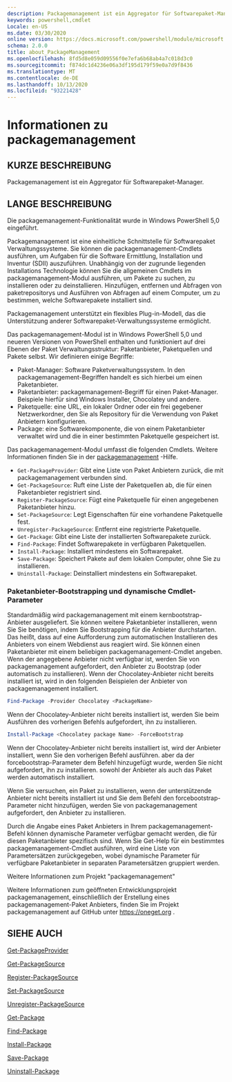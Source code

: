 ```yaml
---
description: Packagemanagement ist ein Aggregator für Softwarepaket-Manager.
keywords: powershell,cmdlet
Locale: en-US
ms.date: 03/30/2020
online version: https://docs.microsoft.com/powershell/module/microsoft.powershell.core/about/about_packagemanagement?view=powershell-6&WT.mc_id=ps-gethelp
schema: 2.0.0
title: about_PackageManagement
ms.openlocfilehash: 8fd5d8e059d09556f0e7efa6b68ab4a7c018d3c0
ms.sourcegitcommit: f874dc1d4236e06a3df195d179f59e0a7d9f8436
ms.translationtype: MT
ms.contentlocale: de-DE
ms.lasthandoff: 10/13/2020
ms.locfileid: "93221428"
---
```

# <a name="about-packagemanagement"></a>Informationen zu packagemanagement

## <a name="short-description"></a>KURZE BESCHREIBUNG
Packagemanagement ist ein Aggregator für Softwarepaket-Manager.

## <a name="long-description"></a>LANGE BESCHREIBUNG

Die packagemanagement-Funktionalität wurde in Windows PowerShell 5,0 eingeführt.

Packagemanagement ist eine einheitliche Schnittstelle für Softwarepaket Verwaltungssysteme. Sie können die packagemanagement-Cmdlets ausführen, um Aufgaben für die Software Ermittlung, Installation und Inventur (SDII) auszuführen. Unabhängig von der zugrunde liegenden Installations Technologie können Sie die allgemeinen Cmdlets im packagemanagement-Modul ausführen, um Pakete zu suchen, zu installieren oder zu deinstallieren. Hinzufügen, entfernen und Abfragen von paketrepositorys und Ausführen von Abfragen auf einem Computer, um zu bestimmen, welche Softwarepakete installiert sind.

Packagemanagement unterstützt ein flexibles Plug-in-Modell, das die Unterstützung anderer Softwarepaket-Verwaltungssysteme ermöglicht.

Das packagemanagement-Modul ist in Windows PowerShell 5,0 und neueren Versionen von PowerShell enthalten und funktioniert auf drei Ebenen der Paket Verwaltungsstruktur: Paketanbieter, Paketquellen und Pakete selbst. Wir definieren einige Begriffe:

- Paket-Manager: Software Paketverwaltungssystem. In den packagemanagement-Begriffen handelt es sich hierbei um einen Paketanbieter.
- Paketanbieter: packagemanagement-Begriff für einen Paket-Manager. Beispiele hierfür sind Windows Installer, Chocolatey und andere.
- Paketquelle: eine URL, ein lokaler Ordner oder ein frei gegebener Netzwerkordner, den Sie als Repository für die Verwendung von Paket Anbietern konfigurieren.
- Package: eine Softwarekomponente, die von einem Paketanbieter verwaltet wird und die in einer bestimmten Paketquelle gespeichert ist.

Das packagemanagement-Modul umfasst die folgenden Cmdlets. Weitere Informationen finden Sie in der [packagemanagement](/powershell/module/packagemanagement) -Hilfe.

- `Get-PackageProvider`: Gibt eine Liste von Paket Anbietern zurück, die mit packagemanagement verbunden sind.
- `Get-PackageSource`: Ruft eine Liste der Paketquellen ab, die für einen Paketanbieter registriert sind.
- `Register-PackageSource`: Fügt eine Paketquelle für einen angegebenen Paketanbieter hinzu.
- `Set-PackageSource`: Legt Eigenschaften für eine vorhandene Paketquelle fest.
- `Unregister-PackageSource`: Entfernt eine registrierte Paketquelle.
- `Get-Package`: Gibt eine Liste der installierten Softwarepakete zurück.
- `Find-Package`: Findet Softwarepakete in verfügbaren Paketquellen.
- `Install-Package`: Installiert mindestens ein Softwarepaket.
- `Save-Package`: Speichert Pakete auf dem lokalen Computer, ohne Sie zu installieren.
- `Uninstall-Package`: Deinstalliert mindestens ein Softwarepaket.

### <a name="package-provider-bootstrapping-and-dynamic-cmdlet-parameters"></a>Paketanbieter-Bootstrapping und dynamische Cmdlet-Parameter

Standardmäßig wird packagemanagement mit einem kernbootstrap-Anbieter ausgeliefert. Sie können weitere Paketanbieter installieren, wenn Sie Sie benötigen, indem Sie Bootstrapping für die Anbieter durchstarten. Das heißt, dass auf eine Aufforderung zum automatischen Installieren des Anbieters von einem Webdienst aus reagiert wird. Sie können einen Paketanbieter mit einem beliebigen packagemanagement-Cmdlet angeben. Wenn der angegebene Anbieter nicht verfügbar ist, werden Sie von packagemanagement aufgefordert, den Anbieter zu Bootstrap (oder automatisch zu installieren). Wenn der Chocolatey-Anbieter nicht bereits installiert ist, wird in den folgenden Beispielen der Anbieter von packagemanagement installiert.

```powershell
Find-Package -Provider Chocolatey <PackageName>
```

Wenn der Chocolatey-Anbieter nicht bereits installiert ist, werden Sie beim Ausführen des vorherigen Befehls aufgefordert, ihn zu installieren.

```powershell
Install-Package <Chocolatey package Name> -ForceBootstrap
```

Wenn der Chocolatey-Anbieter nicht bereits installiert ist, wird der Anbieter installiert, wenn Sie den vorherigen Befehl ausführen. aber da der forcebootstrap-Parameter dem Befehl hinzugefügt wurde, werden Sie nicht aufgefordert, ihn zu installieren. sowohl der Anbieter als auch das Paket werden automatisch installiert.

Wenn Sie versuchen, ein Paket zu installieren, wenn der unterstützende Anbieter nicht bereits installiert ist und Sie dem Befehl den forcebootstrap-Parameter nicht hinzufügen, werden Sie von packagemanagement aufgefordert, den Anbieter zu installieren.

Durch die Angabe eines Paket Anbieters in Ihrem packagemanagement-Befehl können dynamische Parameter verfügbar gemacht werden, die für diesen Paketanbieter spezifisch sind. Wenn Sie Get-Help für ein bestimmtes packagemanagement-Cmdlet ausführen, wird eine Liste von Parametersätzen zurückgegeben, wobei dynamische Parameter für verfügbare Paketanbieter in separaten Parametersätzen gruppiert werden.

Weitere Informationen zum Projekt "packagemanagement"

Weitere Informationen zum geöffneten Entwicklungsprojekt packagemanagement, einschließlich der Erstellung eines packagemanagement-Paket Anbieters, finden Sie im Projekt packagemanagement auf GitHub unter https://oneget.org .

## <a name="see-also"></a>SIEHE AUCH

[Get-PackageProvider](xref:PackageManagement.Get-PackageProvider)

[Get-PackageSource](xref:PackageManagement.Get-PackageSource)

[Register-PackageSource](xref:PackageManagement.Register-PackageSource)

[Set-PackageSource](xref:PackageManagement.Set-PackageSource)

[Unregister-PackageSource](xref:PackageManagement.Unregister-PackageSource)

[Get-Package](xref:PackageManagement.Get-Package)

[Find-Package](xref:PackageManagement.Find-Package)

[Install-Package](xref:PackageManagement.Install-Package)

[Save-Package](xref:PackageManagement.Save-Package)

[Uninstall-Package](xref:PackageManagement.Uninstall-Package)
